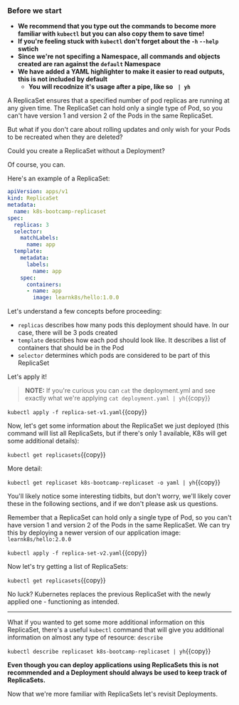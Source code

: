 ### Before we start
- **We recommend that you type out the commands to become more familiar with `kubectl` but you can also copy them to save time!**
- **If you're feeling stuck with `kubectl` don't forget about the `-h` `--help` swtich**
- **Since we're not specifing a Namespace, all commands and objects created are ran against the `default` Namespace**
- **We have added a YAML highlighter to make it easier to read outputs, this is not included by default**
  - **You will recodnize it's usage after a pipe, like so ` | yh`**

A ReplicaSet ensures that a specified number of pod replicas are running at any given time. The ReplicaSet can hold only a single type of Pod, so you can't have version 1 and version 2 of the Pods in the same ReplicaSet.

But what if you don't care about rolling updates and only wish for your Pods to be recreated when they are deleted?

Could you create a ReplicaSet without a Deployment?

Of course, you can.

Here's an example of a ReplicaSet:

```yml
apiVersion: apps/v1
kind: ReplicaSet
metadata:
  name: k8s-bootcamp-replicaset
spec:
  replicas: 3
  selector:
    matchLabels:
      name: app
  template:
    metadata:
      labels:
        name: app
    spec:
      containers:
      - name: app
        image: learnk8s/hello:1.0.0
```

Let's understand a few concepts before proceeding:

- `replicas` describes how many pods this deployment should have. In our case, there will be 3 pods created
- `template` describes how each pod should look like. It describes a list of containers that should be in the Pod
- `selector` determines which pods are considered to be part of this ReplicaSet

Let's apply it!

> **NOTE:** If you're curious you can `cat` the deployment.yml and see exactly what we're applying `cat deployment.yaml | yh`{{copy}}

`kubectl apply -f replica-set-v1.yaml`{{copy}}

Now, let's get some information about the ReplicaSet we just deployed (this command will list all ReplicaSets, but if there's only 1 available, K8s will get some additional details):

`kubectl get replicasets`{{copy}}

More detail:

`kubectl get replicaset k8s-bootcamp-replicaset -o yaml | yh`{{copy}}

You'll likely notice some interesting tidbits, but don't worry, we'll likely cover these in the following sections, and if we don't please ask us questions.

Remember that a ReplicaSet can hold only a single type of Pod, so you can't have version 1 and version 2 of the Pods in the same ReplicaSet. We can try this by deploying a newer version of our application image: `learnk8s/hello:2.0.0`

`kubectl apply -f replica-set-v2.yaml`{{copy}}

Now let's try getting a list of ReplicaSets:

`kubectl get replicasets`{{copy}}

No luck? Kubernetes replaces the previous ReplicaSet with the newly applied one - functioning as intended.

---

What if you wanted to get some more additional information on this ReplicaSet, there's a useful `kubectl` command that will give you additional information on almost any type of resource: `describe`

`kubectl describe replicaset k8s-bootcamp-replicaset | yh`{{copy}}

**Even though you can deploy applications using ReplicaSets this is not recommended and a Deployment should always be used to keep track of ReplicaSets.**

Now that we're more familiar with ReplicaSets let's revisit Deployments.
